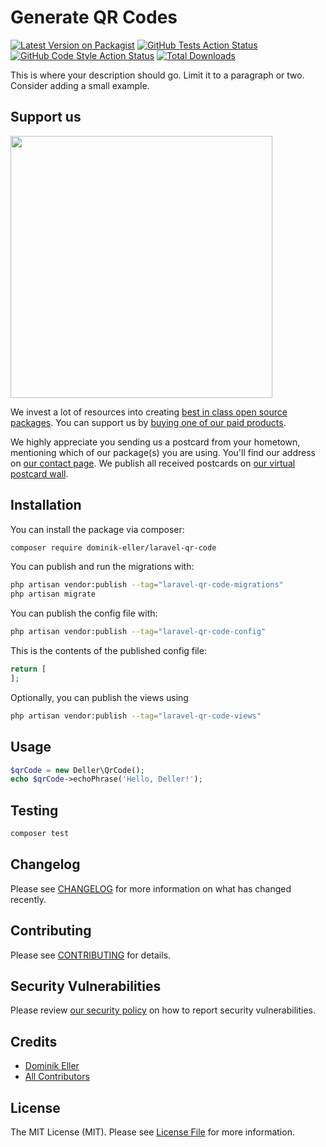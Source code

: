 # Generate QR Codes

[![Latest Version on Packagist](https://img.shields.io/packagist/v/dominik-eller/laravel-qr-code.svg?style=flat-square)](https://packagist.org/packages/dominik-eller/laravel-qr-code)
[![GitHub Tests Action Status](https://img.shields.io/github/actions/workflow/status/dominik-eller/laravel-qr-code/run-tests.yml?branch=main&label=tests&style=flat-square)](https://github.com/dominik-eller/laravel-qr-code/actions?query=workflow%3Arun-tests+branch%3Amain)
[![GitHub Code Style Action Status](https://img.shields.io/github/actions/workflow/status/dominik-eller/laravel-qr-code/fix-php-code-style-issues.yml?branch=main&label=code%20style&style=flat-square)](https://github.com/dominik-eller/laravel-qr-code/actions?query=workflow%3A"Fix+PHP+code+style+issues"+branch%3Amain)
[![Total Downloads](https://img.shields.io/packagist/dt/dominik-eller/laravel-qr-code.svg?style=flat-square)](https://packagist.org/packages/dominik-eller/laravel-qr-code)

This is where your description should go. Limit it to a paragraph or two. Consider adding a small example.

## Support us

[<img src="https://github-ads.s3.eu-central-1.amazonaws.com/laravel-qr-code.jpg?t=1" width="419px" />](https://spatie.be/github-ad-click/laravel-qr-code)

We invest a lot of resources into creating [best in class open source packages](https://spatie.be/open-source). You can support us by [buying one of our paid products](https://spatie.be/open-source/support-us).

We highly appreciate you sending us a postcard from your hometown, mentioning which of our package(s) you are using. You'll find our address on [our contact page](https://spatie.be/about-us). We publish all received postcards on [our virtual postcard wall](https://spatie.be/open-source/postcards).

## Installation

You can install the package via composer:

```bash
composer require dominik-eller/laravel-qr-code
```

You can publish and run the migrations with:

```bash
php artisan vendor:publish --tag="laravel-qr-code-migrations"
php artisan migrate
```

You can publish the config file with:

```bash
php artisan vendor:publish --tag="laravel-qr-code-config"
```

This is the contents of the published config file:

```php
return [
];
```

Optionally, you can publish the views using

```bash
php artisan vendor:publish --tag="laravel-qr-code-views"
```

## Usage

```php
$qrCode = new Deller\QrCode();
echo $qrCode->echoPhrase('Hello, Deller!');
```

## Testing

```bash
composer test
```

## Changelog

Please see [CHANGELOG](CHANGELOG.md) for more information on what has changed recently.

## Contributing

Please see [CONTRIBUTING](CONTRIBUTING.md) for details.

## Security Vulnerabilities

Please review [our security policy](../../security/policy) on how to report security vulnerabilities.

## Credits

- [Dominik Eller](https://github.com/dominik-eller)
- [All Contributors](../../contributors)

## License

The MIT License (MIT). Please see [License File](LICENSE.md) for more information.
